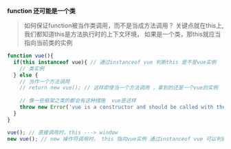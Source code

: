 **function 还可能是一个类**
>如何保证function被当作类调用，而不是当成方法调用？
>关键点就在this上, 我们都知道this是方法执行时的上下文环境，
如果是一个类，那this就应当指向当前类的实例
```js
function vue(){
  if(this instanceof vue){ // 通过instanceof vue 判断this 是不是vue实例
    // 类实例
  } else {
    // 当作一个方法调用
    // return new vue(); // 这样即使当一个方法调用 ，拿到的还是一个vue的实例
    
    // 像一些框架之类的都会有这种措施  vue是这样
    throw new Error('vue is a constructor and should be called with the `new` keyword ')
  }
}

vue(); // 直接调用时，this ---> window
new vue(); // new 操作符调用时， this 指向vue实例 通过instanceof vue 可以判断

```